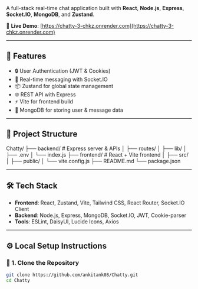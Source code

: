 <readme>
  <![CDATA[
# 💬 Chatty

A full-stack real-time chat application built with **React**, **Node.js**, **Express**, **Socket.IO**, **MongoDB**, and **Zustand**.

🚀 **Live Demo**: [https://chatty-3-chkz.onrender.com](https://chatty-3-chkz.onrender.com)

---

## 🚀 Features

- 🔒 User Authentication (JWT & Cookies)
- 💬 Real-time messaging with Socket.IO
- 📦 Zustand for global state management
- 🌐 REST API with Express
- ⚡ Vite for frontend build
- 🔗 MongoDB for storing user & message data

---

## 📁 Project Structure


Chatty/
├── backend/ # Express server & APIs
│ ├── routes/
│ ├── lib/
│ ├── .env
│ └── index.js
├── frontend/ # React + Vite frontend
│ ├── src/
│ ├── public/
│ └── vite.config.js
├── README.md
└── package.json



---

## 🛠️ Tech Stack

- **Frontend**: React, Zustand, Vite, Tailwind CSS, React Router, Socket.IO Client
- **Backend**: Node.js, Express, MongoDB, Socket.IO, JWT, Cookie-parser
- **Tools**: ESLint, DaisyUI, Lucide Icons, Axios

---

## ⚙️ Local Setup Instructions

### 🔧 1. Clone the Repository

```bash
git clone https://github.com/ankitank08/Chatty.git
cd Chatty

